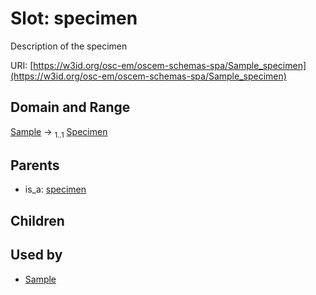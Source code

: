 
# Slot: specimen

Description of the specimen

URI: [https://w3id.org/osc-em/oscem-schemas-spa/Sample_specimen](https://w3id.org/osc-em/oscem-schemas-spa/Sample_specimen)


## Domain and Range

[Sample](Sample.md) &#8594;  <sub>1..1</sub> [Specimen](Specimen.md)

## Parents

 *  is_a: [specimen](specimen.md)

## Children


## Used by

 * [Sample](Sample.md)
